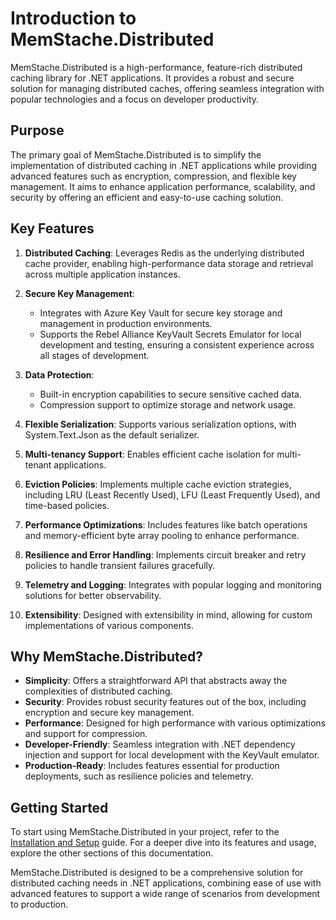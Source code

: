 # Introduction to MemStache.Distributed

MemStache.Distributed is a high-performance, feature-rich distributed caching library for .NET applications. It provides a robust and secure solution for managing distributed caches, offering seamless integration with popular technologies and a focus on developer productivity.

## Purpose

The primary goal of MemStache.Distributed is to simplify the implementation of distributed caching in .NET applications while providing advanced features such as encryption, compression, and flexible key management. It aims to enhance application performance, scalability, and security by offering an efficient and easy-to-use caching solution.

## Key Features

1. **Distributed Caching**: Leverages Redis as the underlying distributed cache provider, enabling high-performance data storage and retrieval across multiple application instances.

2. **Secure Key Management**: 
   - Integrates with Azure Key Vault for secure key storage and management in production environments.
   - Supports the Rebel Alliance KeyVault Secrets Emulator for local development and testing, ensuring a consistent experience across all stages of development.

3. **Data Protection**:
   - Built-in encryption capabilities to secure sensitive cached data.
   - Compression support to optimize storage and network usage.

4. **Flexible Serialization**: Supports various serialization options, with System.Text.Json as the default serializer.

5. **Multi-tenancy Support**: Enables efficient cache isolation for multi-tenant applications.

6. **Eviction Policies**: Implements multiple cache eviction strategies, including LRU (Least Recently Used), LFU (Least Frequently Used), and time-based policies.

7. **Performance Optimizations**: Includes features like batch operations and memory-efficient byte array pooling to enhance performance.

8. **Resilience and Error Handling**: Implements circuit breaker and retry policies to handle transient failures gracefully.

9. **Telemetry and Logging**: Integrates with popular logging and monitoring solutions for better observability.

10. **Extensibility**: Designed with extensibility in mind, allowing for custom implementations of various components.

## Why MemStache.Distributed?

- **Simplicity**: Offers a straightforward API that abstracts away the complexities of distributed caching.
- **Security**: Provides robust security features out of the box, including encryption and secure key management.
- **Performance**: Designed for high performance with various optimizations and support for compression.
- **Developer-Friendly**: Seamless integration with .NET dependency injection and support for local development with the KeyVault emulator.
- **Production-Ready**: Includes features essential for production deployments, such as resilience policies and telemetry.

## Getting Started

To start using MemStache.Distributed in your project, refer to the [Installation and Setup](./GettingStarted.md) guide. For a deeper dive into its features and usage, explore the other sections of this documentation.

MemStache.Distributed is designed to be a comprehensive solution for distributed caching needs in .NET applications, combining ease of use with advanced features to support a wide range of scenarios from development to production.

